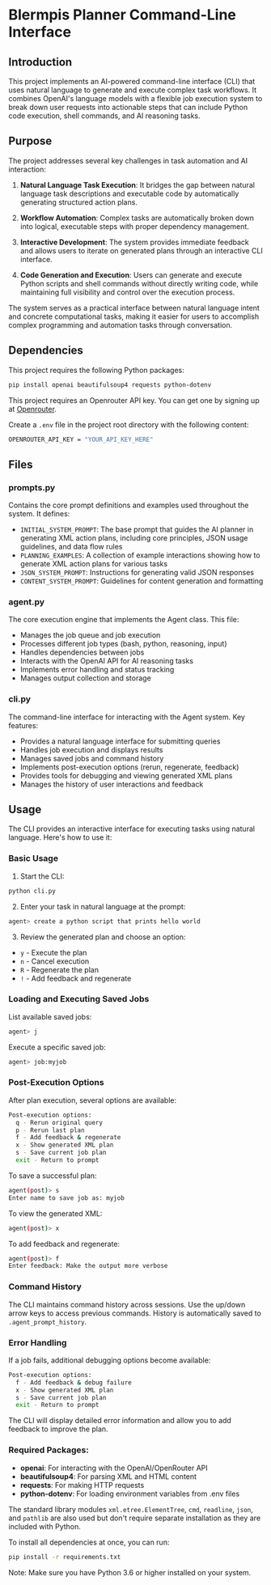 # Blermpis Planner Command-Line Interface

## Introduction
This project implements an AI-powered command-line interface (CLI) that uses natural language to generate and execute complex task workflows. It combines OpenAI's language models with a flexible job execution system to break down user requests into actionable steps that can include Python code execution, shell commands, and AI reasoning tasks.

## Purpose
The project addresses several key challenges in task automation and AI interaction:

1. **Natural Language Task Execution**: It bridges the gap between natural language task descriptions and executable code by automatically generating structured action plans.

2. **Workflow Automation**: Complex tasks are automatically broken down into logical, executable steps with proper dependency management.

3. **Interactive Development**: The system provides immediate feedback and allows users to iterate on generated plans through an interactive CLI interface.

4. **Code Generation and Execution**: Users can generate and execute Python scripts and shell commands without directly writing code, while maintaining full visibility and control over the execution process.

The system serves as a practical interface between natural language intent and concrete computational tasks, making it easier for users to accomplish complex programming and automation tasks through conversation.

## Dependencies

This project requires the following Python packages:

```bash
pip install openai beautifulsoup4 requests python-dotenv
```

This project requires an Openrouter API key. You can get one by signing up at [Openrouter](https://openrouter.ai/).

Create a `.env` file in the project root directory with the following content:

```bash
OPENROUTER_API_KEY = "YOUR_API_KEY_HERE"
```


## Files

### prompts.py
Contains the core prompt definitions and examples used throughout the system. It defines:
- `INITIAL_SYSTEM_PROMPT`: The base prompt that guides the AI planner in generating XML action plans, including core principles, JSON usage guidelines, and data flow rules
- `PLANNING_EXAMPLES`: A collection of example interactions showing how to generate XML action plans for various tasks
- `JSON_SYSTEM_PROMPT`: Instructions for generating valid JSON responses
- `CONTENT_SYSTEM_PROMPT`: Guidelines for content generation and formatting

### agent.py 
The core execution engine that implements the Agent class. This file:
- Manages the job queue and job execution
- Processes different job types (bash, python, reasoning, input)
- Handles dependencies between jobs
- Interacts with the OpenAI API for AI reasoning tasks
- Implements error handling and status tracking
- Manages output collection and storage

### cli.py
The command-line interface for interacting with the Agent system. Key features:
- Provides a natural language interface for submitting queries
- Handles job execution and displays results
- Manages saved jobs and command history
- Implements post-execution options (rerun, regenerate, feedback)
- Provides tools for debugging and viewing generated XML plans
- Manages the history of user interactions and feedback

## Usage

The CLI provides an interactive interface for executing tasks using natural language. Here's how to use it:

### Basic Usage

1. Start the CLI:
```bash
python cli.py
```

2. Enter your task in natural language at the prompt:
```bash
agent> create a python script that prints hello world
```

3. Review the generated plan and choose an option:
- `y` - Execute the plan
- `n` - Cancel execution 
- `R` - Regenerate the plan
- `!` - Add feedback and regenerate

### Loading and Executing Saved Jobs

List available saved jobs:
```bash
agent> j
```

Execute a specific saved job:
```bash
agent> job:myjob
```

### Post-Execution Options

After plan execution, several options are available:

```bash
Post-execution options:
  q - Rerun original query
  p - Rerun last plan  
  f - Add feedback & regenerate
  x - Show generated XML plan
  s - Save current job plan
  exit - Return to prompt
```

To save a successful plan:
```bash
agent(post)> s
Enter name to save job as: myjob
```

To view the generated XML:
```bash
agent(post)> x
```

To add feedback and regenerate:
```bash
agent(post)> f
Enter feedback: Make the output more verbose
```

### Command History

The CLI maintains command history across sessions. Use the up/down arrow keys to access previous commands. History is automatically saved to `.agent_prompt_history`.

### Error Handling

If a job fails, additional debugging options become available:
```bash
Post-execution options:
  f - Add feedback & debug failure
  x - Show generated XML plan 
  s - Save current job plan
  exit - Return to prompt
```

The CLI will display detailed error information and allow you to add feedback to improve the plan.

### Required Packages:
- **openai**: For interacting with the OpenAI/OpenRouter API
- **beautifulsoup4**: For parsing XML and HTML content 
- **requests**: For making HTTP requests
- **python-dotenv**: For loading environment variables from .env files

The standard library modules `xml.etree.ElementTree`, `cmd`, `readline`, `json`, and `pathlib` are also used but don't require separate installation as they are included with Python.

To install all dependencies at once, you can run:

```bash
pip install -r requirements.txt
```

Note: Make sure you have Python 3.6 or higher installed on your system.